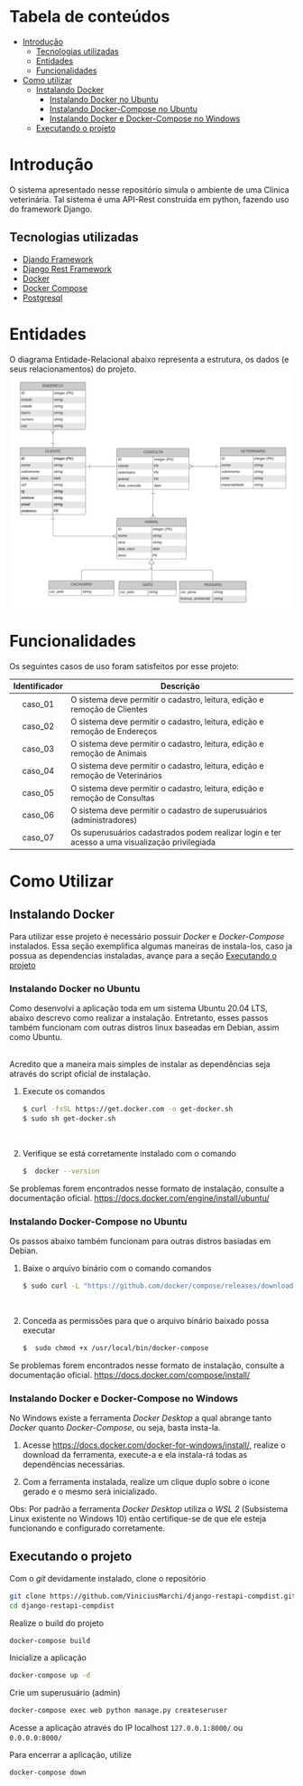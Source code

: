 # Tabela de conteúdos
   * [Introdução](#introdução)
      * [Tecnologias utilizadas](##tecnologias-utilizadas)
      * [Entidades](#entidades)
      * [Funcionalidades](#Funcionalidades)
   * [Como utilizar](#Como-utilizar)
      * [Instalando Docker](##Instalando-Docker) 
         * [Instalando Docker no Ubuntu](###-Instalando-Docker-no-Ubuntu)
         * [Instalando Docker-Compose no Ubuntu](###Instalando-Docker-Compose-no-Ubuntu)
         * [Instalando Docker e Docker-Compose no Windows](###Instalando-Docker-e-Docker-Compose-no-Windows)
      * [Executando o projeto](##Executando-o-projeto)


# Introdução
O sistema apresentado nesse repositório simula o ambiente de uma Clinica veterinária. Tal sistema é uma API-Rest construída em python, fazendo uso do framework Django.

## Tecnologias utilizadas
- [Djando Framework](https://www.djangoproject.com/)
- [Django Rest Framework](https://www.django-rest-framework.org/)
- [Docker](https://www.docker.com/get-started)
- [Docker Compose](https://docs.docker.com/compose/)
- [Postgresql](https://www.postgresql.org/)


# Entidades
O diagrama Entidade-Relacional abaixo representa a estrutura, os dados (e seus relacionamentos) do projeto.
![Diagrama ER](diagrama_er.png)

# Funcionalidades
Os seguintes casos de uso foram satisfeitos por esse projeto:

| Identificador | Descrição  |
|:-------------:|-------------|
| caso_01 | O sistema deve permitir o cadastro, leitura, edição e remoção de Clientes|
| caso_02 | O sistema deve permitir o cadastro, leitura, edição e remoção de Endereços|
| caso_03 | O sistema deve permitir o cadastro, leitura, edição e remoção de Animais|
| caso_04 | O sistema deve permitir o cadastro, leitura, edição e remoção de Veterinários  |
| caso_05 | O sistema deve permitir o cadastro, leitura, edição e remoção de Consultas     |
| caso_06 | O sistema deve permitir o cadastro de superusuários (administradores)     |
| caso_07 | Os superusuários cadastrados podem realizar login e ter acesso a uma visualização privilegiada|

# Como Utilizar

## Instalando Docker
Para utilizar esse projeto é necessário possuir *Docker* e *Docker-Compose* instalados. Essa seção exemplifica algumas maneiras de instala-los, caso ja possua as dependencias instaladas, avançe para a seção [Executando o projeto](##Executando-o-projeto)

### Instalando Docker no Ubuntu
Como desenvolvi a aplicação toda em um sistema Ubuntu 20.04 LTS, abaixo descrevo como realizar a instalação. Entretanto, esses passos também funcionam com outras distros linux baseadas em Debian, assim como Ubuntu.

<br/>
Acredito que a maneira mais simples de instalar as dependências seja através do script oficial de instalação.

1. Execute os comandos
   ```bash
   $ curl -fsSL https://get.docker.com -o get-docker.sh
   $ sudo sh get-docker.sh
   ```

<br/>

2. Verifique se está corretamente instalado com o comando
   ```bash
   $  docker --version
   ```

Se problemas forem encontrados nesse formato de instalação, consulte a documentação oficial.
https://docs.docker.com/engine/install/ubuntu/

### Instalando Docker-Compose no Ubuntu
Os passos abaixo também funcionam para outras distros basiadas em Debian.

1. Baixe o arquivo binário com o comando comandos
   ```bash
   $ sudo curl -L "https://github.com/docker/compose/releases/download/1.29.2/docker-compose-$(uname -s)-$(uname -m)" -o /usr/local/bin/docker-compose
   ```

<br/>

2. Conceda as permissões para que o arquivo binário baixado possa executar
   ```bash
   $  sudo chmod +x /usr/local/bin/docker-compose
   ```
Se problemas forem encontrados nesse formato de instalação, consulte a documentação oficial.
https://docs.docker.com/compose/install/

### Instalando Docker e Docker-Compose no Windows
No Windows existe a ferramenta *Docker Desktop* a qual abrange tanto *Docker* quanto *Docker-Compose*, ou seja, basta insta-la.

1. Acesse https://docs.docker.com/docker-for-windows/install/, realize o download da ferramenta, execute-a e ela instala-rá todas as dependências necessárias.

2. Com a ferramenta instalada, realize um clique duplo sobre o icone gerado e o mesmo será inicializado.

Obs: Por padrão a ferramenta *Docker Desktop* utiliza o *WSL 2* (Subsistema  Linux existente no Windows 10) então certifique-se de que ele esteja funcionando e configurado corretamente.

## Executando o projeto
Com o *git* devidamente instalado, clone o repositório
```bash
git clone https://github.com/ViniciusMarchi/django-restapi-compdist.git
cd django-restapi-compdist
```


Realize o build do projeto
```bash
docker-compose build
```

Inicialize a aplicação
```bash
docker-compose up -d
```
Crie um superusuário (admin)
```bash
docker-compose exec web python manage.py createseruser
```
Acesse a aplicação através do IP localhost `127.0.0.1:8000/` ou `0.0.0.0:8000/`

Para encerrar a aplicação, utilize
```bash
docker-compose down
```